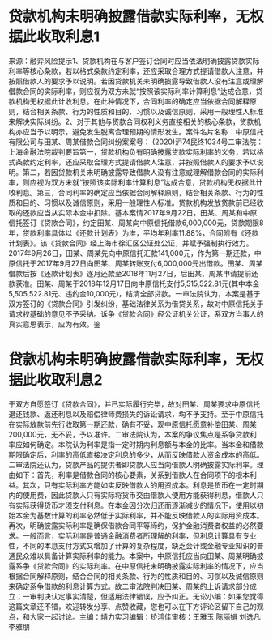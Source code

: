 # 贷款机构未明确披露借款实际利率，无权据此收取利息1

来源：融弈风险提示1、贷款机构在与客户签订合同时应当依法明确披露贷款实际利率等核心条款，若以格式条款约定利率，还应采取合理方式提请借款人注意，并按照借款人的要求予以说明。若因贷款机关未明确披露导致借款人没有注意或理解借款合同的实际利率，则应视为双方未就“按照该实际利率计算利息”达成合意，贷款机构无权据此计收利息。在此种情况下，合同利率的确定应当依据合同解释原则，结合相关条款、行为的性质和目的、习惯以及诚信原则，采用一般理性人标准来解决实际纠纷。2、对于其他与贷款合同权利义务直接相关的核心条款，贷款机构亦应当予以明示，避免发生脱离合理预期的情形发生。案件名片名称：中原信托有限公司与田某、周某借款合同纠纷案案号： (2020)沪74民终1034号二审法院：上海金融法院裁判要旨第一，贷款机构负有明确披露贷款实际利率的义务，若以格式条款约定利率，还应采取合理方式提请借款人注意，并按照借款人的要求予以说明。第二，若因贷款机关未明确披露导致借款人没有注意或理解借款合同的实际利率，则应视为双方未就“按照该实际利率计算利息”达成合意，贷款机构无权据此计收利息。第三，合同利率的确定应当依据合同解释原则，结合相关条款、行为的性质和目的、习惯以及诚信原则，采用一般理性人标准。贷款机构发放贷款前已经收取的还款应当从实际本金中扣除。基本案情2017年9月22日，田某、周某和中原信托签订《贷款合同》，约定田某、周某向中原信托借款6,000,000元，贷款期限8年，贷款利率具体以《还款计划表》为准，平均年利率11.88%，合同附有《还款计划表》。该《贷款合同》经上海市徐汇区公证处公证，并赋予强制执行效力。 2017年9月26日，田某、周某先向中原信托汇款141,000元，作为第一期还款，中原信托于2017年9月27日向田某、周某转账支付6,000,000元出借款。田某、周某借款后按《还款计划表》逐月还款至2018年11月27日，后田某、周某申请提前还款获准。田某、周某于2018年12月17日向中原信托支付5,515,522.81元(其中本金5,505,522.81元、违约金10,000元)，结清全部贷款。一审法院认为，本案是基于双方签订的《贷款合同》引发纠纷，基础法律关系为借贷关系，故对中原信托关于请求权基础的意见不予采纳。诉争《贷款合同》经公证机关公证，系双方当事人的真实意思表示，应为有效。鉴

# 贷款机构未明确披露借款实际利率，无权据此收取利息2

于双方自愿签订《贷款合同》，并已实际履行完毕，故对田某、周某要求中原信托退还钱款、返还利息以及赔偿律师费损失的诉讼请求，均不予支持。至于中原信托在实际放款前先行收取第一期还款，确有不妥，现中原信托愿意补偿田某、周某200,000元，无不妥，予以准许。二审法院认为，本案的争议焦点是系争贷款利率应如何确定。本院认为利率是指一定时期内利息额与本金的比率。当本金和借款期限确定后，利率的高低直接决定利息的多少，从而反映借款人资金成本的高低。二审法院还认为，贷款产品的提供者即贷款人应当向借款人明确披露实际利率。理由如下：首先，利率是借款合同的核心要素，关系到借款人在合同项下的根本利益。其次，只有实际利率方能如实反映借款人的用资成本。利息是货币在一定时期内的使用费，因此贷款人只有实际将货币交由借款人使用方能获得利息，借款人只有实际获得货币才须支付利息。在本金因分次归还而逐渐减少的情况下，使用以初始本金为基数计算的利率必然低于实际利率，并不能反映借款人的实际用资成本。再次，明确披露实际利率是确保借款合同平等缔约，保护金融消费者权益的必然要求。一般而言，实际利率是普通金融消费者所理解的利率，但利息计算具有专业性，不同的本息支付方式又增加了计算的复杂程度，缺乏会计或金融专业知识的普通民众难以具备计算实际利率的能力。本案中，中原信托应当向田某、周某明确披露系争《贷款合同》的实际利率。在中原信托未明确披露实际利率的情况下，应当根据合同解释原则，结合合同的相关条款、行为的性质和目的、习惯以及诚信原则来确定系争借款的利息计算方式。故二审法院判决田某、周某的上诉请求部分成立；一审判决认定事实清楚，但适用法律错误，应予纠正。无讼小编：如果您觉得这篇文章还不错，欢迎转发分享、点赞收藏，您也可以在下方评论区留下自己的观点，和大家一起讨论。主编：靖力实习编辑：矫鸿佳审核：王雅玉 陈丽娟 刘逸凡 李雅朋

